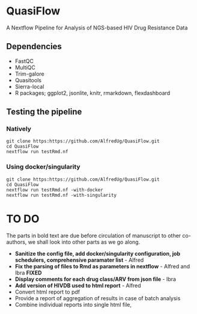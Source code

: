 # QuasiFlow
A Nextflow Pipeline for Analysis of NGS-based HIV Drug Resistance Data

## Dependencies

+ FastQC
+ MultiQC
+ Trim-galore
+ Quasitools
+ Sierra-local
+ R packages; ggplot2, jsonlite, knitr, rmarkdown, flexdashboard

## Testing the pipeline

### Natively

```
git clone https:https://github.com/AlfredUg/QuasiFlow.git
cd QuasiFlow
nextflow run testRmd.nf
```

### Using docker/singularity

```
git clone https:https://github.com/AlfredUg/QuasiFlow.git
cd QuasiFlow
nextflow run testRmd.nf -with-docker
nextflow run testRmd.nf -with-singularity
```

# TO DO

The parts in bold text are due before circulation of manuscript to other co-authors, we shall look into other parts as we go along.

+ **Sanitize the config file, add docker/singularity configuration, job schedulers, comprehensive paramater list** - Alfred
+ **Fix the parsing of files to Rmd as parameters in nextflow** - Alfred and Ibra **FIXED**
+ **Display comments for each drug class/ARV from json file** - Ibra
+ **Add version of HIVDB used to html report** - Alfred
+ Convert html report to pdf
+ Provide a report of aggregation of results in case of batch analysis
+ Combine individual reports into single html file, 

